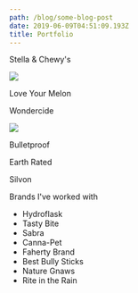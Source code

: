 ```yaml
---
path: /blog/some-blog-post
date: 2019-06-09T04:51:09.193Z
title: Portfolio
---
```

Stella & Chewy's

![](/assets/_hrr1237-4.jpg)

Love Your Melon

Wondercide

![](/assets/_hrr6859-2.jpg)

Bulletproof

Earth Rated

Silvon

Brands I've worked with

* Hydroflask
* Tasty Bite
* Sabra
* Canna-Pet
* Faherty Brand
* Best Bully Sticks
* Nature Gnaws
* Rite in the Rain
